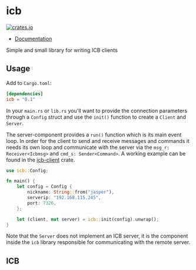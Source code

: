 # icb

[![crates.io](http://meritbadge.herokuapp.com/icb)](https://crates.io/crates/icb)

- [Documentation](https://docs.rs/icb)

Simple and small library for writing ICB clients

## Usage

Add to `Cargo.toml`:

```toml
[dependencies]
icb = "0.1"
```

In your `main.rs` or `lib.rs` you'll want to provide the connection parameters through
a `Config` struct and use the `init()` function to create a `Client` and `Server`.

The server-component provides a `run()` function which is its main event loop.
In order for the client to send and receive messages and commands it needs its own loop
and communicate with the server via the `msg_r: Receiver<Icbmsg>` and `cmd_s: Sender<Command>`.
A working example can be found in the [icb-client](https://github.com/jasperla/icb-rs/tree/master/client)
crate.

```rust
use icb::Config;

fn main() {
    let config = Config {
        nickname: String::from("jasper"),
        serverip: "192.168.115.245",
        port: 7326,
    };

    let (client, mut server) = icb::init(config).unwrap();
}
```

Note that the `Server` does not implement an ICB server, it is the component inside the `icb`
library responsible for communicating with the remote server.

## ICB
